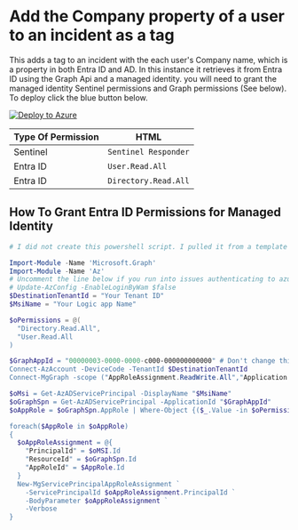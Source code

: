 # Add the Company property of a user to an incident as a tag

This adds a tag to an incident with the each user's Company name, which is a property in both Entra ID and AD. In this instance it retrieves it from Entra ID using the Graph Api and a managed identity.
you will need to grant the managed identity Sentinel permissions and Graph permissions (See below). To deploy click the blue button below.


[![Deploy to Azure](https://aka.ms/deploytoazurebutton)](https://portal.azure.com/#create/Microsoft.Template/uri/https%3A%2F%2Fraw.githubusercontent.com%2Fjostuffl%2FAzureSentinel_Stuff%2Frefs%2Fheads%2Fmain%2FLogicApps%2FAddCompanyTag%2Fazuredeploy.json)

|Type Of Permission | HTML 
|----------------|-------------------------------
|Sentinel |`Sentinel Responder`
|Entra ID   |`User.Read.All`
| Entra ID   | `Directory.Read.All`

## How To Grant Entra ID Permissions for Managed Identity

```Powershell
# I did not create this powershell script. I pulled it from a template logic app from the Sentinel Github. I can't remember which one, but credit goes to them for making it.

Import-Module -Name 'Microsoft.Graph'
Import-Module -Name 'Az'
# Uncomment the line below if you run into issues authenticating to azure.
# Update-AzConfig -EnableLoginByWam $false
$DestinationTenantId = "Your Tenant ID"
$MsiName = "Your Logic app Name"

$oPermissions = @(
  "Directory.Read.All",
  "User.Read.All
)

$GraphAppId = "00000003-0000-0000-c000-000000000000" # Don't change this.
Connect-AzAccount -DeviceCode -TenantId $DestinationTenantId 
Connect-MgGraph -scope ("AppRoleAssignment.ReadWrite.All","Application.Read.All","Directory.Read.All") -TenantId $DestinationTenantId

$oMsi = Get-AzADServicePrincipal -DisplayName "$MsiName"
$oGraphSpn = Get-AzADServicePrincipal -ApplicationId "$GraphAppId"
$oAppRole = $oGraphSpn.AppRole | Where-Object {($_.Value -in $oPermissions) -and ($_.AllowedMemberType -contains "Application")}

foreach($AppRole in $oAppRole)
{
  $oAppRoleAssignment = @{
    "PrincipalId" = $oMSI.Id
    "ResourceId" = $oGraphSpn.Id
    "AppRoleId" = $AppRole.Id
  }
  New-MgServicePrincipalAppRoleAssignment `
    -ServicePrincipalId $oAppRoleAssignment.PrincipalId `
    -BodyParameter $oAppRoleAssignment `
    -Verbose
}
```
